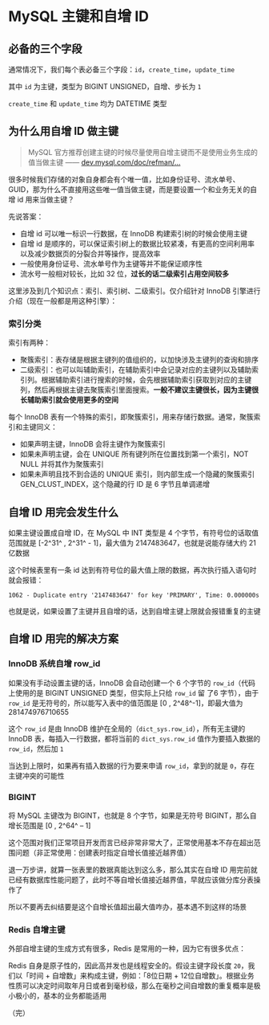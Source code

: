 # MySQL 主键和自增 ID

## 必备的三个字段

通常情况下，我们每个表必备三个字段：`id`，`create_time`，`update_time`

其中 `id` 为主键，类型为 BIGINT UNSIGNED，自增、步长为 `1`

`create_time` 和 `update_time` 均为 DATETIME 类型

## 为什么用自增 ID 做主键

> MySQL 官方推荐创建主键的时候尽量使用自增主键而不是使用业务生成的值当做主键 —— [dev.mysql.com/doc/refman/…](https://dev.mysql.com/doc/refman/8.0/en/glossary.html#glos_primary_key)

很多时候我们存储的对象自身都会有个唯一值，比如身份证号、流水单号、GUID，那为什么不直接用这些唯一值当做主键，而是要设置一个和业务无关的自增 id 用来当做主键？

先说答案：

* 自增 id 可以唯一标识一行数据，在 InnoDB 构建索引树的时候会使用主键
* 自增 id 是顺序的，可以保证索引树上的数据比较紧凑，有更高的空间利用率以及减少数据页的分裂合并等操作，提高效率
* 一般使用身份证号、流水单号作为主键等并不能保证顺序性
* 流水号一般相对较长，比如 32 位，**过长的话二级索引占用空间较多**

这里涉及到几个知识点：索引、索引树、二级索引。仅介绍针对 InnoDB 引擎进行介绍（现在一般都是用这种引擎）：

### 索引分类

索引有两种：

* 聚簇索引：表存储是根据主键列的值组织的，以加快涉及主键列的查询和排序
* 二级索引：也可以叫辅助索引，在辅助索引中会记录对应的主键列以及辅助索引列。根据辅助索引进行搜索的时候，会先根据辅助索引获取到对应的主键列，然后再根据主键去聚簇索引里面搜索。**一般不建议主键很长，因为主键很长辅助索引就会使用更多的空间**

每个 InnoDB 表有一个特殊的索引，即聚簇索引，用来存储行数据。通常，聚簇索引和主键同义：

* 如果声明主键，InnoDB 会将主键作为聚簇索引
* 如果未声明主键，会在 UNIQUE 所有键列所在位置找到第一个索引，NOT NULL 并将其作为聚簇索引
* 如果未声明且找不到合适的 UNIQUE 索引，则内部生成一个隐藏的聚簇索引 GEN_CLUST_INDEX，这个隐藏的行 ID 是 6 字节且单调递增

## 自增 ID 用完会发生什么

如果主键设置成自增 ID，在 MySQL 中 INT 类型是 4 个字节，有符号位的话取值范围就是 [-2^31^ , 2^31^ - 1]，最大值为 2147483647，也就是说能存储大约 21 亿数据

这个时候表里有一条 id 达到有符号位的最大值上限的数据，再次执行插入语句时就会报错：

`1062 - Duplicate entry '2147483647' for key 'PRIMARY', Time: 0.000000s`

也就是说，如果设置了主键并且自增的话，达到自增主键上限就会报错重复的主键

## 自增 ID 用完的解决方案

### InnoDB 系统自增 row_id

如果没有手动设置主键的话，InnoDB 会自动创建一个 6 个字节的 `row_id`（代码上使用的是 BIGINT UNSIGNED 类型，但实际上只给 `row_id` 留 了6 字节），由于 `row_id` 是无符号的，所以能写入表中的值范围是 [0 , 2^48^-1]，即最大值为 281474976710655

这个 `row_id` 是由 InnoDB 维护在全局的（`dict_sys.row_id`），所有无主键的 InnoDB 表，每插入一行数据，都将当前的 `dict_sys.row_id` 值作为要插入数据的 `row_id`，然后加 `1`

当达到上限时，如果再有插入数据的行为要来申请 `row_id`，拿到的就是 `0`，存在主键冲突的可能性

### BIGINT

将 MySQL 主键改为 BIGINT，也就是 8 个字节，如果是无符号 BIGINT，那么自增长范围是 [0 , 2^64^ – 1]

这个范围对我们正常项目开发而言已经非常非常大了，正常使用基本不存在超出范围问题（非正常使用：创建表时指定自增长值接近越界值）

退一万步讲，就算一张表里的数据真能达到这么多，那么其实在自增 ID 用完前就已经有数据库性能问题了，此时不等自增长值接近越界值，早就应该做分库分表操作了

所以不要再去纠结要是这个自增长值超出最大值咋办，基本遇不到这样的场景

### Redis 自增主键

外部自增主键的生成方式有很多，Redis 是常用的一种，因为它有很多优点：

Redis 自身是原子性的，因此高并发也是线程安全的。假设主键字段长度 `20`，我们以「时间 + 自增数」来构成主键，例如：「8位日期 + 12位自增数」。根据业务性质可以决定时间取年月日或者到毫秒级，那么在毫秒之间自增数的重复概率是极小极小的，基本的业务都能适用

（完）
